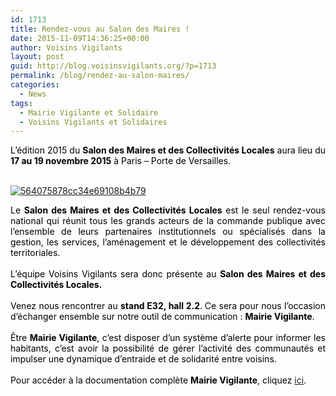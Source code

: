 ```yaml
---
id: 1713
title: Rendez-vous au Salon des Maires !
date: 2015-11-09T14:36:25+00:00
author: Voisins Vigilants
layout: post
guid: http://blog.voisinsvigilants.org/?p=1713
permalink: /blog/rendez-au-salon-maires/
categories:
  - News
tags:
  - Mairie Vigilante et Solidaire
  - Voisins Vigilants et Solidaires
---
```

<div style="color: #555555; text-align: justify;">
  <span style="color: #000000;">L’édition 2015 du <strong>Salon des Maires et des Collectivités Locales</strong> aura lieu du <strong>17 au 19 novembre 2015</strong> à Paris – Porte de Versailles. </span>
</div>

<div style="color: #555555; text-align: justify;">
  <span style="color: #ffffff;">Voisins</span>
</div>

<div style="color: #555555;">
  <p>
    <a href="./../../images/2015/11/564075878cc34e69108b4b79.jpg"><img class="aligncenter size-full wp-image-1714" src="./../../images/2015/11/564075878cc34e69108b4b79.jpg" alt="564075878cc34e69108b4b79"/></a>
  </p>
</div>

<div style="color: #555555; text-align: justify;">
  <span style="color: #000000;">Le <strong>Salon des Maires et des Collectivités Locales</strong> est le seul rendez-vous national qui réunit tous les grands acteurs de la commande publique avec l’ensemble de leurs partenaires institutionnels ou spécialisés dans la gestion, les services, l’aménagement et le développement des collectivités territoriales.</span>
</div>

<div style="color: #555555;">
  <span style="color: #ffffff;">Voisins Vigilants</span>
</div>

<div style="color: #555555; text-align: justify;">
  <span style="color: #000000;">L&rsquo;équipe Voisins Vigilants sera donc présente au <strong>Salon des Maires et des Collectivités Locales.</strong></span>
</div>

<div style="color: #555555; text-align: justify;">
  <span style="color: #000000;"> </span>
</div>

<div style="color: #555555; text-align: justify;">
  <span style="color: #000000;">Venez nous rencontrer au <strong>stand E32, hall 2.2</strong>.<strong> </strong>Ce sera pour nous l&rsquo;occasion d&rsquo;échanger ensemble sur notre outil de communication : <strong>Mairie Vigilante</strong>. </span>
</div>

<div style="color: #555555; text-align: justify;">
  <span style="color: #ffffff;">Voisins Vigilants</span>
</div>

<div style="color: #555555; text-align: justify;">
  <span style="color: #000000;">Être <strong>Mairie Vigilante</strong>, c&rsquo;est disposer d&rsquo;un système d&rsquo;alerte pour informer les habitants, c&rsquo;est avoir la possibilité de gérer l&rsquo;activité des communautés et impulser une dynamique d&rsquo;entraide et de solidarité entre voisins.</span>
</div>

<div style="color: #555555; text-align: justify;">
  <span style="color: #ffffff;">Voisins Vigilants</span>
</div>

<div style="color: #555555; text-align: justify;">
  <span style="color: #000000;">Pour accéder à la documentation complète <strong>Mairie Vigilante</strong>, cliquez <a href="http://www.voisinsvigilants.org/contacts/addmairie">ici</a>.</span>
</div>
